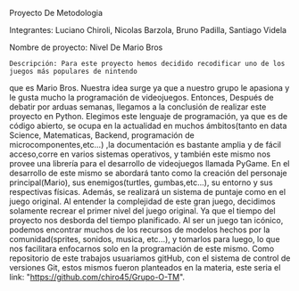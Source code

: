 Proyecto De Metodologia

Integrantes: Luciano Chiroli, Nicolas Barzola, Bruno Padilla, Santiago Videla



Nombre de proyecto: Nivel De Mario Bros

    Descripción: Para este proyecto hemos decidido recodificar uno de los juegos más populares de nintendo 
que es Mario Bros.
    Nuestra idea surge ya que a nuestro grupo le apasiona y le gusta mucho la programación de videojuegos. Entonces,
Después de debatir por arduas semanas, llegamos a la conclusión de realizar este proyecto en Python.
    Elegimos este lenguaje de programación, ya que es de código abierto, se ocupa en la actualidad en muchos 
ámbitos(tanto en data Science, Matematicas, Backend, programación de microcomponentes,etc...) ,la documentación es bastante amplia 
y de fácil acceso,corre en varios sistemas operativos, y también este mismo nos provee una librería para el desarrollo de videojuegos 
llamada PyGame.
    En el desarrollo de este mismo se abordará tanto como la creación del personaje principal(Mario), 
sus enemigos(turtles, gumbas,etc...), su entorno y sus respectivas físicas. Además, se realizará un sistema de puntaje
como en el juego original.
    Al entender la complejidad de este gran juego, decidimos solamente recrear el primer nivel del juego original. 
Ya que el tiempo del proyecto nos desborda del tiempo planificado.
    Al ser un juego tan icónico, podemos encontrar muchos de los recursos de modelos hechos por la comunidad(sprites, sonidos, musica, etc...),
y tomarlos para luego, lo que nos facilitara enfocarnos solo en la programación de este mismo.
    Como repositorio de este trabajos usuariamos gitHub, con el sistema de control de versiones Git, estos mismos fueron planteados
en la materia, este seria el link: "https://github.com/chiro45/Grupo-O-TM".


